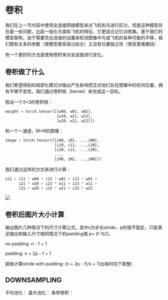 # 卷积
我们在上一节内容中使用全连接网络模型来对飞机和鸟进行区分。但是这种模型存在着一些问题，比起一般化鸟类和飞机的特征，它更适合记忆训练集。基于我们的模型架构，由于需要完全连接的设置来检测图像中鸟或飞机的各种可能的平移，我们既有太多的参数（使模型更容易过拟合）又没有位置独立性（使其更难概括）

有一个更好的方法是使用卷积来对全连接进行变化。

## 卷积做了什么
我们希望得到的局部化模式对输出产生影响而无论他们处在图像中的任何位置，拥有平移不变性。我们通过卷积核（kernel）来完成这一目标。

假设一个3*3的卷积核：
```python
weight = torch.tensor([[w00, w01, w02],
                       [w10, w11, w12],
                       [w20, w21, w22]])
```
和一个一通道，M×N的图像：
```python
image = torch.tensor([[i00, i01, ...,i0N],
                      [i10, i11, ...,i1N],
                      [i20, i21, ...,i2N],
                      ...,
                      [iM0, iM1, ...,iMN]])
```
我们通过这样的方式来进行计算：
```python
o11 = i11 * w00 + i12 * w01 + i13 * w02 +
      i21 * w10 + i22 * w11 + i23 * w12 +
      i31 * w20 + i32 * w21 + i33 * w22
```
![](https://dpzbhybb2pdcj.cloudfront.net/stevens2/Figures/CH08_F01_Stevens2_GS.png)

## 卷积后图片大小计算
输出图片几种情况下的尺寸计算公式，其中s为步长stride，p的值不固定，只是满足输出和输入尺寸相同情况下的padding值 p= (f-1)/2。

no padding: n - f + 1

padding: n + 2p - f + 1

跳格计算stride with padding: (n + 2p - f)/s + 1(出格时向下取整)

## DOWNSAMPLING
平均池化：
最大池化：
条带卷积：